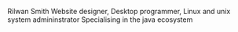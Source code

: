 Rilwan Smith
Website designer, Desktop programmer, Linux and unix system admininstrator
Specialising in the java ecosystem
